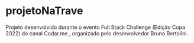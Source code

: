 # projetoNaTrave
Projeto desenvolvido durante o evento Full Stack Challenge (Edição Copa 2022) do canal Codar.me , organizado pelo desenvolvedor Bruno Bertolini.
